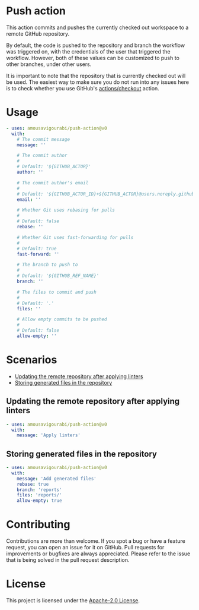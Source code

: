 # Push action

This action commits and pushes the currently checked out workspace to a remote GitHub repository.

By default, the code is pushed to the repository and branch the workflow was triggered on,
with the credentials of the user that triggered the workflow.
However, both of these values can be customized to push to other branches, under other users.

It is important to note that the repository that is currently checked out will be used.
The easiest way to make sure you do not run into any issues here is to check whether you use
GitHub's [actions/checkout](https://github.com/actions/checkout) action.

# Usage

```yaml
- uses: amousavigourabi/push-action@v0
  with:
    # The commit message
    message: ''

    # The commit author
    #
    # Default: '${GITHUB_ACTOR}'
    author: ''

    # The commit author's email
    #
    # Default: '${GITHUB_ACTOR_ID}+${GITHUB_ACTOR}@users.noreply.github.com'
    email: ''

    # Whether Git uses rebasing for pulls
    #
    # Default: false
    rebase: ''

    # Whether Git uses fast-forwarding for pulls
    #
    # Default: true
    fast-forward: ''

    # The branch to push to
    #
    # Default: '${GITHUB_REF_NAME}'
    branch: ''

    # The files to commit and push
    #
    # Default: '.'
    files: ''

    # Allow empty commits to be pushed
    #
    # Default: false
    allow-empty: ''
```

# Scenarios

- [Updating the remote repository after applying linters](#Updating-the-remote-repository-after-applying-linters)
- [Storing generated files in the repository](#Storing-generated-files-in-the-repository)

## Updating the remote repository after applying linters

```yaml
- uses: amousavigourabi/push-action@v0
  with:
    message: 'Apply linters'
```

## Storing generated files in the repository

```yaml
- uses: amousavigourabi/push-action@v0
  with:
    message: 'Add generated files'
    rebase: true
    branch: 'reports'
    files: 'reports/'
    allow-empty: true
```

# Contributing

Contributions are more than welcome. If you spot a bug or have a feature request, you can open an issue for it
on GitHub. Pull requests for improvements or bugfixes are always appreciated. Please refer to the issue that
is being solved in the pull request description.

# License

This project is licensed under the [Apache-2.0 License](LICENSE).
